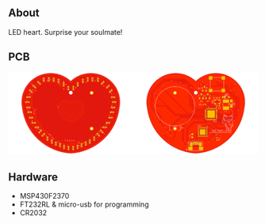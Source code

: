 ## About
LED heart. Surprise your soulmate!

## PCB
<img alt="pcb_top" src="./doc/img/pcb_top.png" width="50%" height="50%"><img alt="pcb_bottom" src="./doc/img/pcb_bottom.png" width="50%" height="50%">

## Hardware
* MSP430F2370
* FT232RL & micro-usb for programming
* CR2032